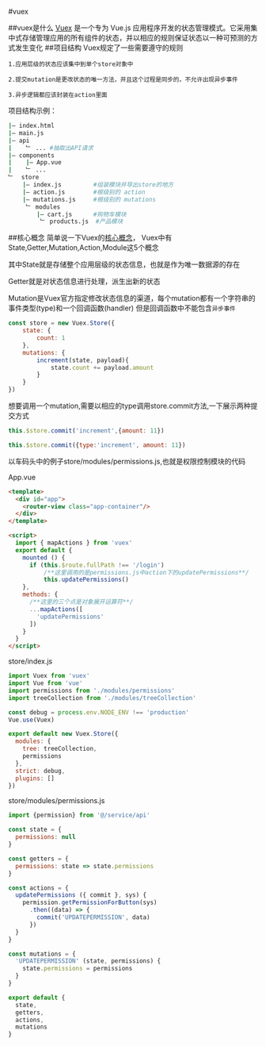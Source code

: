 #vuex

##vuex是什么
[Vuex](https://vuex.vuejs.org/zh/) 是一个专为 Vue.js 应用程序开发的状态管理模式。它采用集中式存储管理应用的所有组件的状态，并以相应的规则保证状态以一种可预测的方式发生变化
##项目结构
Vuex规定了一些需要遵守的规则

````text
1.应用层级的状态应该集中到单个store对象中

2.提交mutation是更改状态的唯一方法，并且这个过程是同步的，不允许出现异步事件

3.异步逻辑都应该封装在action里面
````

项目结构示例：
````sh
|— index.html
|— main.js
|— api
|    ﹂ ... #抽取出API请求
|— components
|    |— App.vue
|    ﹂ ...
﹂  store
    |— index.js         #组装模块并导出store的地方
    |— action.js        #根级别的 action
    |— mutations.js     #根级别的 mutations
     ﹂ modules
        |— cart.js      #购物车模块
         ﹂ products.js  #产品模块
````
##核心概念
简单说一下Vuex的[核心概念](https://vuex.vuejs.org/zh/guide/state.html)，
Vuex中有State,Getter,Mutation,Action,Module这5个概念

其中State就是存储整个应用层级的状态信息，也就是作为唯一数据源的存在

Getter就是对状态信息进行处理，派生出新的状态

Mutation是Vuex官方指定修改状态信息的渠道，每个mutation都有一个字符串的事件类型(type)和一个回调函数(handler)
但是回调函数中不能包含`异步事件`
````js
const store = new Vuex.Store({
    state: {
        count: 1
    },
    mutations: {
        increment(state, payload){
            state.count += payload.amount
        }
    }
})
````
想要调用一个mutation,需要以相应的type调用store.commit方法,一下展示两种提交方式
````js
this.$store.commit('increment',{amount: 11})

this.$store.commit({type:'increment', amount: 11})
````







以车码头中的例子store/modules/permissions.js,也就是权限控制模块的代码

App.vue
````html
<template>
  <div id="app">
    <router-view class="app-container"/>
  </div>
</template>

<script>
  import { mapActions } from 'vuex'
  export default {
    mounted () {
      if (this.$route.fullPath !== '/login') 
          /**这里调用的是permissions.js中action下的updatePermissions**/
          this.updatePermissions()
    },
    methods: {
      /**这里的三个点是对象展开运算符**/
      ...mapActions([
        'updatePermissions'
      ])
    }
  }
</script>
````


store/index.js
````js
import Vuex from 'vuex'
import Vue from 'vue'
import permissions from './modules/permissions'
import treeCollection from './modules/treeCollection'

const debug = process.env.NODE_ENV !== 'production'
Vue.use(Vuex)

export default new Vuex.Store({
  modules: {
    tree: treeCollection,
    permissions
  },
  strict: debug,
  plugins: []
})
````
store/modules/permissions.js
````js
import {permission} from '@/service/api'

const state = {
  permissions: null
}

const getters = {
  permissions: state => state.permissions
}

const actions = {
  updatePermissions ({ commit }, sys) {
    permission.getPermissionForButton(sys)
      .then((data) => {
        commit('UPDATEPERMISSION', data)
      })
  }
}

const mutations = {
  'UPDATEPERMISSION' (state, permissions) {
    state.permissions = permissions
  }
}

export default {
  state,
  getters,
  actions,
  mutations
}
````